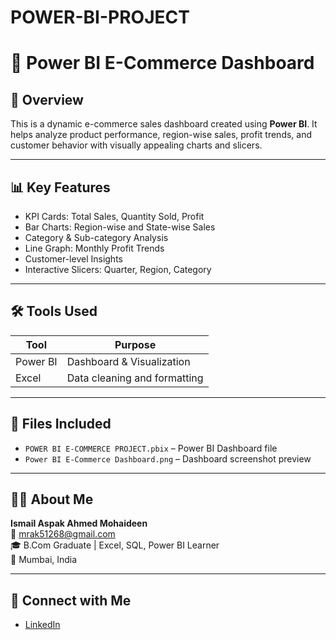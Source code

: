 # POWER-BI-PROJECT
# 🛒 Power BI E-Commerce Dashboard

## 📌 Overview
This is a dynamic e-commerce sales dashboard created using **Power BI**. It helps analyze product performance, region-wise sales, profit trends, and customer behavior with visually appealing charts and slicers.

---

## 📊 Key Features
- KPI Cards: Total Sales, Quantity Sold, Profit
- Bar Charts: Region-wise and State-wise Sales
- Category & Sub-category Analysis
- Line Graph: Monthly Profit Trends
- Customer-level Insights
- Interactive Slicers: Quarter, Region, Category

---

## 🛠 Tools Used
| Tool      | Purpose                          |
|-----------|----------------------------------|
| Power BI  | Dashboard & Visualization        |
| Excel     | Data cleaning and formatting     |

---

## 📁 Files Included
- `POWER BI E-COMMERCE PROJECT.pbix` – Power BI Dashboard file  
- `Power BI E-Commerce Dashboard.png` – Dashboard screenshot preview  

---

## 🙋‍♂️ About Me
**Ismail Aspak Ahmed Mohaideen**  
📧 mrak51268@gmail.com  
🎓 B.Com Graduate | Excel, SQL, Power BI Learner  
📍 Mumbai, India  

---

## 🔗 Connect with Me
- [LinkedIn](https://www.linkedin.com)
